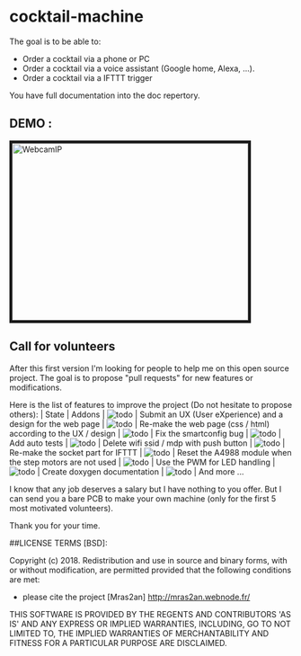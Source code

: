 # cocktail-machine

The goal is to be able to:
- Order a cocktail via a phone or PC
- Order a cocktail via a voice assistant (Google home, Alexa, ...).
- Order a cocktail via a IFTTT trigger

You have full documentation into the doc repertory.

## DEMO :

<a href="https://www.youtube.com/watch?v=Tx3ExhTUp6A" target="_blank"><img src="https://cdn.xingosoftware.com/elektor/images/fetch/https://www.elektormagazine.com/assets/upload/img/public/original/b2.jpg" 
alt="WebcamIP" width="420" height="315" border="5" /></a>

## Call for volunteers

After this first version I'm looking for people to help me on this open source project. The goal is to propose "pull requests" for new features or modifications.

Here is the list of features to improve the project (Do not hesitate to propose others):
| State | Addons
| ![todo](http://www.yabo-concept.ch/admin/themes/YaboConcept/images/icons/system/false.gif) | Submit an UX (User eXperience) and a design for the web page
|  ![todo](http://www.yabo-concept.ch/admin/themes/YaboConcept/images/icons/system/false.gif) | Re-make the web page (css / html) according to the UX / design
| ![todo](http://www.yabo-concept.ch/admin/themes/YaboConcept/images/icons/system/false.gif) | Fix the smartconfig bug
| ![todo](http://www.yabo-concept.ch/admin/themes/YaboConcept/images/icons/system/false.gif) | Add auto tests
| ![todo](http://www.yabo-concept.ch/admin/themes/YaboConcept/images/icons/system/false.gif) | Delete wifi ssid / mdp with push button
| ![todo](http://www.yabo-concept.ch/admin/themes/YaboConcept/images/icons/system/false.gif) | Re-make the socket part for IFTTT
| ![todo](http://www.yabo-concept.ch/admin/themes/YaboConcept/images/icons/system/false.gif) | Reset the A4988 module when the step motors are not used
| ![todo](http://www.yabo-concept.ch/admin/themes/YaboConcept/images/icons/system/false.gif) | Use the PWM for LED handling
| ![todo](http://www.yabo-concept.ch/admin/themes/YaboConcept/images/icons/system/false.gif) | Create doxygen documentation
| ![todo](http://www.yabo-concept.ch/admin/themes/YaboConcept/images/icons/system/false.gif) | And more ...

I know that any job deserves a salary but I have nothing to you offer. But I can send you a bare PCB  to make your own machine (only for the first 5 most motivated volunteers). 

Thank you for your time.

##LICENSE TERMS [BSD]:

Copyright (c) 2018. Redistribution and use in source and binary forms, with or without
modification, are permitted provided that the following conditions are met:

* please cite the project [Mras2an] http://mras2an.webnode.fr/

THIS SOFTWARE IS PROVIDED BY THE REGENTS AND CONTRIBUTORS 'AS IS' AND ANY
EXPRESS OR IMPLIED WARRANTIES, INCLUDING, GO TO NOT LIMITED TO, THE IMPLIED
WARRANTIES OF MERCHANTABILITY AND FITNESS FOR A PARTICULAR PURPOSE ARE
DISCLAIMED.
